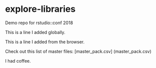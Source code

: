 # explore-libraries
Demo repo for rstudio::conf 2018

This is a line I added globally.

This is a line I added from the browser.


Check out this list of master files: 
[master_pack.csv] (master_pack.csv)

I had coffee.